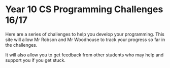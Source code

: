 # Year 10 CS Programming Challenges 16/17

Here are a series of challenges to help you develop your programming. This site will allow Mr Robson and Mr Woodhouse to track your progress so far in the challenges. 

It will also allow you to get feedback from other students who may help and support you if you get stuck. 
